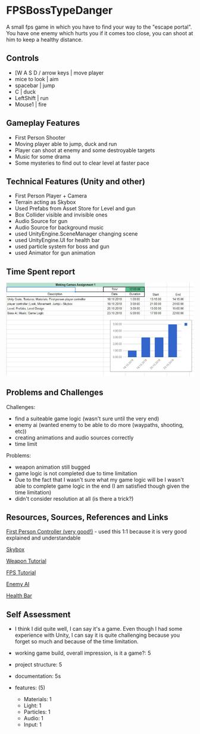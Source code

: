 # FPSBossTypeDanger
A small fps game in which you have to find your way to the "escape portal". You have one enemy which hurts you if it comes too close, you can shoot at him to keep a healthy distance.

## Controls
- [W A S D / arrow keys							|	move player
- mice to look									| 	aim
- spacebar										|	jump
- C 											|   duck
- LeftShift										|   run
- Mouse1										|	fire

## Gameplay Features
- First Person Shooter
- Moving player able to jump, duck and run 
- Player can shoot at enemy and some destroyable targets
- Music for some drama
- Some mysteries to find out to clear level at faster pace

## Technical Features (Unity and other)
- First Person Player + Camera
- Terrain acting as Skybox
- Used Prefabs from Asset Store for Level and gun
- Box Collider visible and invisible ones
- Audio Source for gun
- Audio Source for background music
- used UnityEngine.SceneManager changing scene
- used UnityEngine.UI for health bar
- used particle system for boss and gun
- used Animator for gun animation 

## Time Spent report
![timesheet](timesheet.jpg "timesheet")

## Problems and Challenges
Challenges:
- find a suiteable game logic (wasn't sure until the very end)
- enemy ai (wanted enemy to be able to do more (waypaths, shooting, etc))
- creating animations and audio sources correctly
- time limit

Problems:
- weapon animation still bugged
- game logic is not completed due to time limitation
- Due to the fact that I wasn't sure what my game logic will be I wasn't able to complete game logic in the end (I am satisfied though given the time limitation)
- didn't consider resolution at all (is there a trick?)

## Resources, Sources, References and Links

[First Person Controller (very good!)](https://www.youtube.com/watch?v=n-KX8AeGK7E&list=PLD4HPW1Srs0hNxdbAidOlwwsEoS3ocQjX) - used this 1:1 because it is very good explained and understandable

[Skybox](https://www.youtube.com/watch?v=LHs8XvaOfok)

[Weapon Tutorial](https://www.youtube.com/watch?v=THnivyG0Mvo)

[FPS Tutorial](https://www.youtube.com/watch?v=0fGB2H1AGP8&list=PLZ1b66Z1KFKh-auyvzNkOBFLWf6dH6iEH)

[Enemy AI](https://www.youtube.com/watch?v=_Z1t7MNk0c4&t=189s) 

[Health Bar](https://www.youtube.com/watch?v=9W0xLonwbLo&t=202s)

## Self Assessment
- I think I did quite well, I can say it's a game. Even though I 
had some experience with Unity, I can say it is quite challenging
because you forget so much and because of the time limitation.

 - working game build, overall impression, is it a game?: 5
 - project structure: 5
 - documentation: 5s
 - features: (5)
    - Materials: 1
    - Light: 1
    - Particles: 1
    - Audio: 1
    - Input: 1




